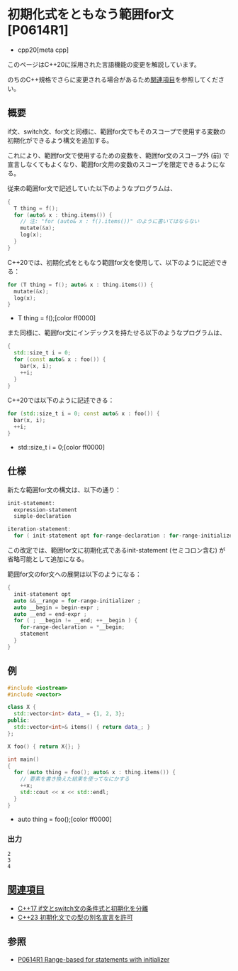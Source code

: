 # 初期化式をともなう範囲for文 [P0614R1]
* cpp20[meta cpp]

<!-- start lang caution -->

このページはC++20に採用された言語機能の変更を解説しています。

のちのC++規格でさらに変更される場合があるため[関連項目](#relative-page)を参照してください。

<!-- last lang caution -->

## 概要
if文、switch文、for文と同様に、範囲for文でもそのスコープで使用する変数の初期化ができるよう構文を追加する。

これにより、範囲for文で使用するための変数を、範囲for文のスコープ外 (前) で宣言しなくてもよくなり、範囲for文用の変数のスコープを限定できるようになる。

従来の範囲for文で記述していた以下のようなプログラムは、

```cpp
{
  T thing = f();
  for (auto& x : thing.items()) {
    // 注: "for (auto& x : f().items())" のように書いてはならない
    mutate(&x);
    log(x);
  }
}
```

C++20では、初期化式をともなう範囲for文を使用して、以下のように記述できる：

```cpp
for (T thing = f(); auto& x : thing.items()) {
  mutate(&x);
  log(x);
}
```
* T thing = f();[color ff0000]

また同様に、範囲for文にインデックスを持たせる以下のようなプログラムは、

```cpp
{
  std::size_t i = 0;
  for (const auto& x : foo()) {
    bar(x, i);
    ++i;
  }
}
```

C++20では以下のように記述できる：

```cpp
for (std::size_t i = 0; const auto& x : foo()) {
  bar(x, i);
  ++i;
}
```
* std::size_t i = 0;[color ff0000]


## 仕様
新たな範囲for文の構文は、以下の通り：

```cpp
init-statement:
  expression-statement
  simple-declaration

iteration-statement:
  for ( init-statement opt for-range-declaration : for-range-initializer ) statement
```

この改定では、範囲for文に初期化式であるinit-statement (セミコロン含む) が省略可能として追加になる。

範囲for文のfor文への展開は以下のようになる：

```cpp
{
  init-statement opt
  auto &&__range = for-range-initializer ;
  auto __begin = begin-expr ;
  auto __end = end-expr ;
  for ( ; __begin != __end; ++__begin ) {
    for-range-declaration = *__begin;
    statement
  }
}
```

## 例
```cpp example
#include <iostream>
#include <vector>

class X {
  std::vector<int> data_ = {1, 2, 3};
public:
  std::vector<int>& items() { return data_; }
};

X foo() { return X{}; }

int main()
{
  for (auto thing = foo(); auto& x : thing.items()) {
    // 要素を書き換えた結果を使ってなにかする
    ++x;
    std::cout << x << std::endl;
  }
}
```
* auto thing = foo();[color ff0000]

### 出力
```
2
3
4
```


## <a id="relative-page" href="#relative-page">関連項目</a>
- [C++17 if文とswitch文の条件式と初期化を分離](/lang/cpp17/selection_statements_with_initializer.md)
- [C++23 初期化文での型の別名宣言を許可](/lang/cpp23/extend_init_statement_to_allow_alias_declaration.md)


## 参照
- [P0614R1 Range-based for statements with initializer](http://www.open-std.org/jtc1/sc22/wg21/docs/papers/2017/p0614r1.html)

